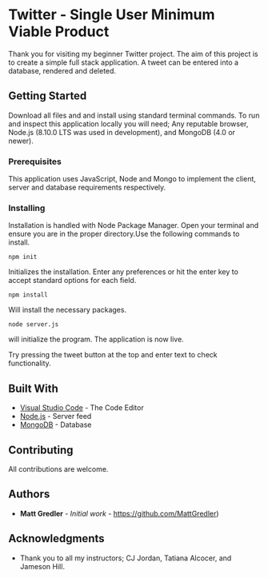 # Twitter - Single User Minimum Viable Product

Thank you for visiting my beginner Twitter project. The aim of this project is to create a simple full stack application. A tweet can be entered into a database, rendered and deleted.
 

## Getting Started

Download all files and and install using standard terminal commands.
To run and inspect this application locally you will need; Any reputable browser, Node.js (8.10.0 LTS was used in development), and MongoDB (4.0 or newer).

### Prerequisites

This application uses JavaScript, Node and Mongo to implement the client, server and database requirements respectively. 


### Installing

Installation is handled with Node Package Manager. Open your terminal and ensure you are in the proper directory.Use the following commands to install.

```
npm init
```

Initializes the installation. Enter any preferences or hit the enter key to accept standard options for each field.

```
npm install
```

Will install the necessary packages.

```
node server.js
```

will initialize the program. The application is now live.

Try pressing the tweet button at the top and enter text to check functionality.


## Built With

* [Visual Studio Code](https://code.visualstudio.com/) - The Code Editor
* [Node.js](https://nodejs.org/en/) - Server feed
* [MongoDB](https://www.mongodb.com/download-center/community) - Database

## Contributing

All contributions are welcome.

## Authors

* **Matt Gredler** - *Initial work* - https://github.com/MattGredler)



## Acknowledgments

* Thank you to all my instructors; CJ Jordan, Tatiana Alcocer, and Jameson Hill.